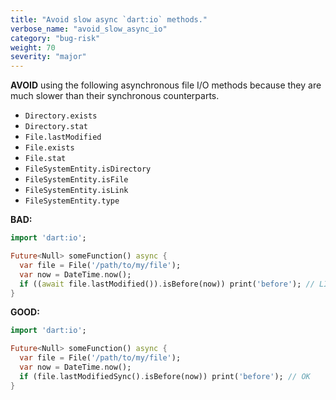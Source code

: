 ```yaml
---
title: "Avoid slow async `dart:io` methods."
verbose_name: "avoid_slow_async_io"
category: "bug-risk"
weight: 70
severity: "major"
---
```

**AVOID** using the following asynchronous file I/O methods because they are
much slower than their synchronous counterparts.

* `Directory.exists`
* `Directory.stat`
* `File.lastModified`
* `File.exists`
* `File.stat`
* `FileSystemEntity.isDirectory`
* `FileSystemEntity.isFile`
* `FileSystemEntity.isLink`
* `FileSystemEntity.type`

**BAD:**
```dart
import 'dart:io';

Future<Null> someFunction() async {
  var file = File('/path/to/my/file');
  var now = DateTime.now();
  if ((await file.lastModified()).isBefore(now)) print('before'); // LINT
}
```

**GOOD:**
```dart
import 'dart:io';

Future<Null> someFunction() async {
  var file = File('/path/to/my/file');
  var now = DateTime.now();
  if (file.lastModifiedSync().isBefore(now)) print('before'); // OK
}
```
